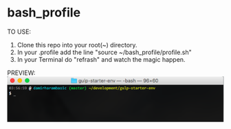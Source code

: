 # bash_profile

TO USE:<br />
1. Clone this repo into your root(~) directory.<br />
2. In your .profile add the line "source ~/bash_profile/profile.sh"<br />
3. In your Terminal do "refrash" and watch the magic happen.<br />

PREVIEW:<br />
![alt text](preview.png "What it looks like")
